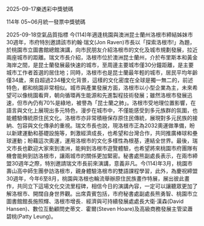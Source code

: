 
2025-09-17樂透彩中獎號碼

                                
114年 05~06月統一發票中獎號碼
                             
2025-09-18空氣品質指標
                              今(114)年適逢桃園與澳洲昆士蘭州洛根市締結姊妹市30週年，市府特別邀請該市約翰·瑞文(Jon Raven)市長以「探索洛根市!」為題，於桃園市立圖書館總館演講，向市民朋友介紹洛根市的文化及城市規劃發展，拉近兩座城市的距離。瑞文市長介紹，洛根市位於澳洲昆士蘭州，介於布里斯本和黃金海岸之間，是昆士蘭發展最快速的城市，至周邊主要城市僅30分鐘距離，是主要城市工作者首選的居住地；同時，洛根市也是昆士蘭最年輕的城市，居民平均年齡僅34歲，來自超過234種文化背景，這樣的文化密度在全球是獨一無二的，前述特色，都和桃園非常相似。城市與產業發展方面，洛根市以小型企業為主，未來希望可以像桃園看齊，朝向循環再生能源和先進製程技術發展；雖然洛根市發展迅速，但市內仍有70%是綠地，被譽為「昆士蘭之肺」。洛根市受地理位置影響，在語言與文化上展現出多元特色，漫步在城市中，不僅能感受到多元族群的氛圍，也能體驗傳統原住民文化。洛根市亦非常積極保存原住民傳統，展現對多元民族的接納、包容與文化傳承的重視。瑞文市長也說，現洛根市正為2032奧運做準備，盼以新建運動和基礎設施等，刺激經濟成長，也希望和台灣合作，共同推廣棒球和壘球運動；盼藉這次奧運，運用洛根市的文化多樣性為根基，連結全世界。最後，瑞文市長也歡迎大家來到澳洲，能夠到洛根市遊覽體驗，也希望將來桃園市府團隊有機會能夠到訪洛根市，讓兩城市的關係更加緊密。秘書處熊副處長表示，在兩市締盟30週年之際，特別邀請瑞文市長前來演講，意義非凡。今(114)年3月，桃園市壽山高中師生團參訪洛根市，親身體驗洛根市的雙語課程學習，此外，為慶祝締盟30週年，今年6至8月，桃園與洛根也輪流舉辦原住民族畫作特展，展出彼此畫作，共同立下這場文化交流里程碑，相信今日的演講內容，一定可以讓聽眾更加了解洛根市、開闊自身世界觀。出席貴賓包括，市府秘書處副處長熊勇智、桃園市立圖書館館長施照輝、洛根市增長．經濟與可持續發展處處長大衛·漢森(David Hansen)、數位互動顧問史蒂文．霍爾(Steven Hoare)及高級商務發展主管梁蕭碧桃(Patty Leung)。